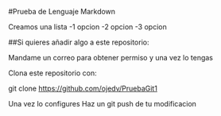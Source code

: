 #Prueba de Lenguaje Markdown 

Creamos una lista
-1 opcion
-2 opcion
-3 opcion

##Si quieres añadir algo a este repositorio:
 
Mandame un correo para obtener permiso y una vez lo tengas

Clona este repositorio con:

git clone https://github.com/ojedv/PruebaGit1

Una vez lo configures Haz un git push de tu modificacion
